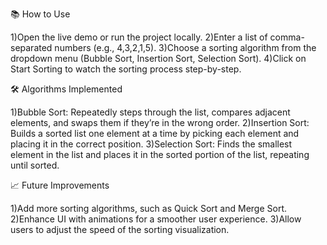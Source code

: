 📚 How to Use

1)Open the live demo or run the project locally.
2)Enter a list of comma-separated numbers (e.g., 4,3,2,1,5).
3)Choose a sorting algorithm from the dropdown menu (Bubble Sort, Insertion Sort, Selection Sort).
4)Click on Start Sorting to watch the sorting process step-by-step.

🛠️ Algorithms Implemented

1)Bubble Sort: Repeatedly steps through the list, compares adjacent elements, and swaps them if they’re in the wrong order.
2)Insertion Sort: Builds a sorted list one element at a time by picking each element and placing it in the correct position.
3)Selection Sort: Finds the smallest element in the list and places it in the sorted portion of the list, repeating until sorted.


📈 Future Improvements

1)Add more sorting algorithms, such as Quick Sort and Merge Sort.
2)Enhance UI with animations for a smoother user experience.
3)Allow users to adjust the speed of the sorting visualization.
